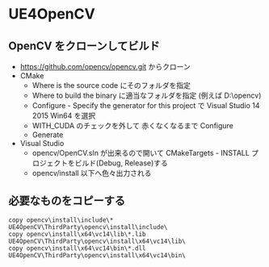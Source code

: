 ﻿# UE4OpenCV

## OpenCV をクローンしてビルド
* https://github.com/opencv/opencv.git からクローン
* CMake
    * Where is the source code にそのフォルダを指定
    * Where to build the binary に適当なフォルダを指定 (例えば D:\opencv)
    * Configure - Specify the generator for this project で Visual Studio 14 2015 Win64 を選択
    * WITH_CUDA のチェックを外して 赤くなくなるまで Configure
    * Generate
* Visual Studio
    * opencv/OpenCV.sln が出来るので開いて CMakeTargets - INSTALL プロジェクトをビルド(Debug, Release)する
    * opencv/install 以下へ色々出力される

## 必要なものをコピーする
~~~
copy opencv\install\include\* UE4OpenCV\ThirdParty\opencv\install\include\
copy opencv\install\x64\vc14\lib\*.lib UE4OpenCV\ThirdParty\opencv\install\x64\vc14\lib\
copy opencv\install\x64\vc14\bin\*.dll UE4OpenCV\ThirdParty\opencv\install\x64\vc14\bin\
